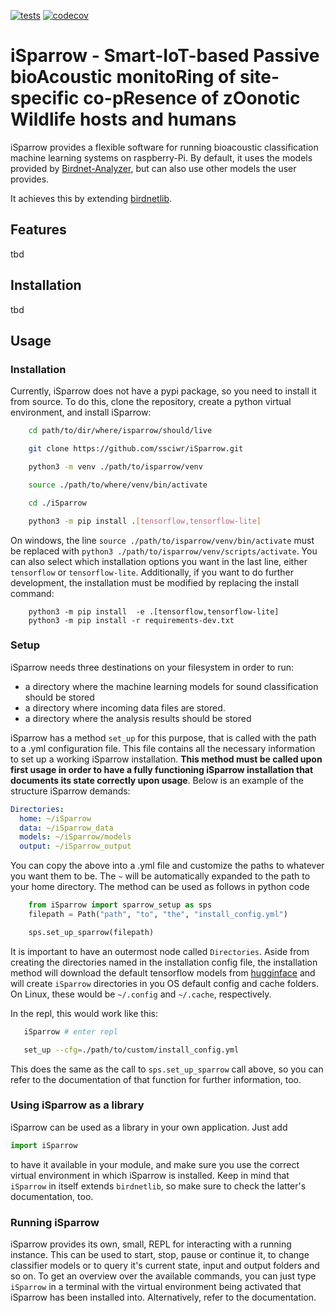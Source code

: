 [![tests](https://github.com/ssciwr/iSparrow/actions/workflows/main.yml/badge.svg?event=push)](https://github.com/ssciwr/iSparrow/actions/workflows/main.yml)
[![codecov](https://codecov.io/gh/ssciwr/iSparrow/graph/badge.svg?token=FwyE0PNiOk)](https://codecov.io/gh/ssciwr/iSparrow)

# iSparrow - Smart-IoT-based Passive bioAcoustic monitoRing of site-specific co-pResence of zOonotic Wildlife hosts and humans

iSparrow provides a flexible software for running bioacoustic classification machine learning systems on raspberry-Pi. By default, it uses the models provided by [Birdnet-Analyzer](https://github.com/kahst/BirdNET-Analyzer/tree/main), but can also use other models the user provides.

It achieves this by extending [birdnetlib](https://github.com/joeweiss/birdnetlib). 

## Features 
tbd 

## Installation 
tbd 


## Usage

### Installation
Currently, iSparrow does not have a pypi package, so you need to install it from source. To do this, clone the repository, create a python virtual environment, and install iSparrow: 
```bash 
    cd path/to/dir/where/isparrow/should/live 

    git clone https://github.com/ssciwr/iSparrow.git

    python3 -m venv ./path/to/isparrow/venv

    source ./path/to/where/venv/bin/activate 

    cd ./iSparrow 

    python3 -m pip install .[tensorflow,tensorflow-lite]
``` 
On windows, the line ```source ./path/to/isparrow/venv/bin/activate``` must be replaced with 
```python3 ./path/to/isparrow/venv/scripts/activate```. You can also select which installation options you want in the last line, either ```tensorflow``` or ```tensorflow-lite```. Additionally, 
if you want to do further development, the installation must be modified by replacing the install command: 
```
    python3 -m pip install  -e .[tensorflow,tensorflow-lite]
    python3 -m pip install -r requirements-dev.txt
```

### Setup 
iSparrow needs three destinations on your filesystem in order to run: 
- a directory where the machine learning models for sound classification should be stored 
- a directory where incoming data files are stored. 
- a directory where the analysis results should be stored

iSparrow has a method `set_up` for this purpose, that is called with the path to a .yml configuration file. This file contains all the necessary information to set up a working iSparrow installation.
**This method must be called upon first usage in order to have a fully functioning iSparrow installation that documents its state correctly upon usage**. 
Below is an example of the structure iSparrow demands: 
```yaml 
Directories: 
  home: ~/iSparrow
  data: ~/iSparrow_data
  models: ~/iSparrow/models 
  output: ~/iSparrow_output
```
You can copy the above into a .yml file and customize the paths to whatever you want them to be. The `~` will be automatically expanded to the path to your home directory.
The method can be used as follows in python code

```python 
    from iSparrow import sparrow_setup as sps 
    filepath = Path("path", "to", "the", "install_config.yml")

    sps.set_up_sparrow(filepath)
```
It is important to have an outermost node called  `Directories`. Aside from creating the directories named in the installation config file, the installation method will download the default tensorflow models from [hugginface](https://huggingface.co/MaHaWo/iSparrow_test_models/tree/main) and will create `iSparrow` directories in you OS default config and cache folders. On Linux, these would be `~/.config` and `~/.cache`, respectively.

In the repl, this would work like this: 
```bash
   iSparrow # enter repl 

   set_up --cfg=./path/to/custom/install_config.yml 
``` 
This does the same as the call to ```sps.set_up_sparrow``` call above, so you can refer to the documentation of that function for further information, too. 

### Using iSparrow as a library 
iSparrow can be used as a library in your own application. Just add  
```python 
import iSparrow 
```
to have it available in your module, and make sure you use the correct virtual environment in which iSparrow is installed. Keep in mind that `iSparrow` in itself extends `birdnetlib`, so make sure to check the latter's documentation, too. 

### Running iSparrow 
iSparrow provides its own, small, REPL for interacting with a running instance. This can be used to start, stop, pause or continue it, to change classifier models or to query it's current state, input and output folders and so on. To get an overview over the available commands, you can just type  ```iSparrow``` in a terminal with the virtual environment being activated that iSparrow has been installed into. Alternatively, refer to the documentation.

